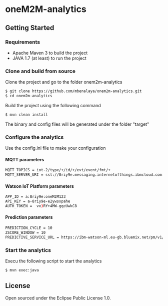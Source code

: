 # oneM2M-analytics

## Getting Started

### Requirements
* Apache Maven 3 to build the project
* JAVA 1.7 (at least) to run the project


### Clone and build from source
Clone the project and go to the folder onem2m-analytics
```sh
$ git clone https://github.com/mbenalaya/onem2m-analytics.git
$ cd onem2m-analytics
```
Build the project using the following command
```sh
$ mvn clean install
```
The binary and config files will be generated under the folder "target"

### Configure the analytics
Use the config.ini file to make your configuration

#### MQTT parameters
```sh
MQTT_TOPICS = iot-2/type/+/id/+/evt/event/fmt/+
MQTT_SERVER_URI = ssl://8riy9e.messaging.internetofthings.ibmcloud.com:8883
```
#### Watson IoT Platform parameters
```sh
APP_ID = a:8riy9e:oneM2M123
API_KEY = a-8riy9e-e2ywsxpahe
AUTH_TOKEN =  vx)RY+4MW-gqeUwkC8
```
#### Prediction parameters
```sh
PREDICTION_CYCLE = 10
ZSCORE_WINDOW = 10
PREDICTIVE_SERVICE_URL = https://ibm-watson-ml.eu-gb.bluemix.net/pm/v1/score/nocycle20rebuid50?accesskey=EzjIR1yqpeSLI1k8XXXO1x8hwYLRGn9Hb4/5XXgqYG5wWJAm8oHM3dFJPzSvZ0fKc1AbOE1UW5e5NZRAC6JLeJm4UhduKiR4fCfmGQLC1t8=
```
### Start the analytics
Execu the following script to start the analytics
```sh
$ mvn exec:java 
```
<!--
## Demonstration
## 1. [Start a oneM2M CSE](https://github.com/mbenalaya/onem2m-watson/blob/master/README.md#start-a-onem2m-cse)
## 2. [Start the oneM2M Watson IoT interworking](https://github.com/mbenalaya/onem2m-watson/blob/master/README.md#start-the-onem2m-watson-iot-interworking)
## 3. Start the oneM2M analytics
Follow the steps explained in the [Getting Started](https://github.com/mbenalaya/onem2m-analytics/blob/master/README.md##getting-started) section to run the analytics
## 4. [Visualize your data and predicition on Watson IoT Platform](https://github.com/mbenalaya/onem2m-watson/blob/master/README.md#visualize-your-data-on-watson-iot-platform)
-->
## License
Open sourced under the Eclipse Public License 1.0.
